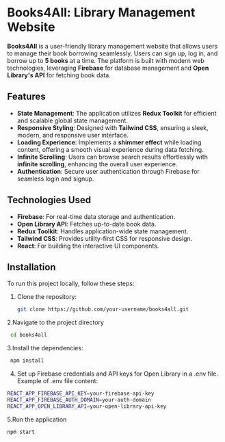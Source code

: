 # Books4All: Library Management Website

**Books4All** is a user-friendly library management website that allows users to manage their book borrowing seamlessly. Users can sign up, log in, and borrow up to **5 books** at a time. The platform is built with modern web technologies, leveraging **Firebase** for database management and **Open Library's API** for fetching book data.

## Features

- **State Management**: The application utilizes **Redux Toolkit** for efficient and scalable global state management.
- **Responsive Styling**: Designed with **Tailwind CSS**, ensuring a sleek, modern, and responsive user interface.
- **Loading Experience**: Implements a **shimmer effect** while loading content, offering a smooth visual experience during data fetching.
- **Infinite Scrolling**: Users can browse search results effortlessly with **infinite scrolling**, enhancing the overall user experience.
- **Authentication**: Secure user authentication through Firebase for seamless login and signup.

## Technologies Used

- **Firebase**: For real-time data storage and authentication.
- **Open Library API**: Fetches up-to-date book data.
- **Redux Toolkit**: Handles application-wide state management.
- **Tailwind CSS**: Provides utility-first CSS for responsive design.
- **React**: For building the interactive UI components.

## Installation

To run this project locally, follow these steps:

1. Clone the repository:
   ```bash
   git clone https://github.com/your-username/books4all.git
   ```

2.Navigate to the project directory 
  ```bash
   cd books4all
  ```

3.Install the dependencies:
 ```bash
  npm install
  ```

4. Set up Firebase credentials and API keys for Open Library in a .env file. Example of .env file content:
  ```bash
  REACT_APP_FIREBASE_API_KEY=your-firebase-api-key
REACT_APP_FIREBASE_AUTH_DOMAIN=your-auth-domain
REACT_APP_OPEN_LIBRARY_API=your-open-library-api-key
  ```

5.Run the application
```bash
npm start
```


